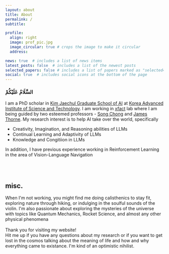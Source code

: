 ```yaml
---
layout: about
title: About
permalink: /
subtitle: 

profile:
  align: right
  image: prof_pic.jpg
  image_circular: true # crops the image to make it circular
  address: 

news: true  # includes a list of news items
latest_posts: false  # includes a list of the newest posts
selected_papers: false # includes a list of papers marked as "selected={true}"
social: true  # includes social icons at the bottom of the page
---
```


<div class='info'>
<h3 title='Hello in Arabic' style='font-family: adobe arabic'> السَّلَامُ عَلَيْكُمْ </h3>
<p> I am a PhD scholar in <a href='https://gsai.kaist.ac.kr/'>Kim Jaechul Graduate School of AI</a> at <a href='https://www.kaist.ac.kr/en/'> Korea Advanced Institute of Science and Technology</a>. I am working in <a href="https://xfact.net/"> xfact</a> lab where I am being guided by two esteemed professors -  <a href='https://sites.google.com/a/kaist.edu/song-chong'>Song Chong</a> and <a href='https://jamesthorne.com/'> James Thorne</a>. My research interest is to help AI take over the world, specifically
<ul>
  <li> Creativity, Imagination, and Reasoning abilities of LLMs </li>
  <li> Continual Learning and Adaptivity of  LLMs</li>
  <li> Knowledge and Congitiion in LLMs </li>
</ul>
In addition, I have previous experience working in Reinforcement Learning in the area of Vision-Language Navigation </p>
<br><br>
<h2> misc. </h2>
<p> When I'm not working, you might find me doing calisthenics to stay fit, exploring nature through hiking, or indulging in the soulful sounds of the violin. I'm also passionate about exploring the mysteries of the universe with topics like Quantum Mechanics, Rocket Science, and almost any other physical phenomena
<br><br>
Thank you for visiting my website! <br>
Hit me up if you have any questions about my research or if you want to get lost in the cosmos talking about the meaning of life and how and why everything came to existance. I'm kind of an optimistic nihilist. </p>
</div>